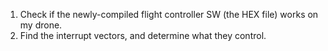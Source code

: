 1. Check if the newly-compiled flight controller SW (the HEX file) works on my drone.
2. Find the interrupt vectors, and determine what they control.
